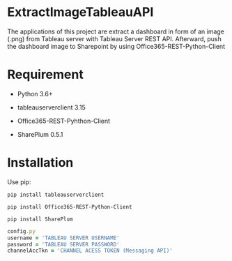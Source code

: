 # ExtractImageTableauAPI

The applications of this project are extract a dashboard in form of an image (.png) from Tableau server with Tableau Server REST API.
Afterward, push the dashboard image to Sharepoint by using Office365-REST-Python-Client

# Requirement
* Python 3.6+

* tableauserverclient 3.15

* Office365-REST-Pyhthon-Client

* SharePlum 0.5.1

# Installation
Use pip:

```
pip install tableauserverclient
```
```
pip install Office365-REST-Python-Client
```
```
pip install SharePlum
```
``` Ruby
config.py
username = 'TABLEAU SERVER USERNAME'
password = 'TABLEAU SERVER PASSWORD'
channelAccTkn = 'CHANNEL ACESS TOKEN (Messaging API)'
```
